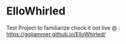 # ElloWhirled
Test Project to familiarize
check it oot live @ :
https://ggijammer.github.io/ElloWhirled/
